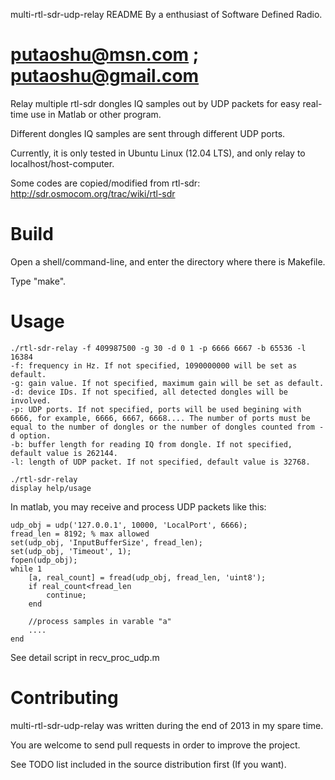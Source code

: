 multi-rtl-sdr-udp-relay README
By a enthusiast of Software Defined Radio.

putaoshu@msn.com ; putaoshu@gmail.com
=======================
Relay multiple rtl-sdr dongles IQ samples out by UDP packets for easy real-time use in Matlab or other program.

Different dongles IQ samples are sent through different UDP ports.

Currently, it is only tested in Ubuntu Linux (12.04 LTS), and only relay to localhost/host-computer.

Some codes are copied/modified from rtl-sdr: http://sdr.osmocom.org/trac/wiki/rtl-sdr

Build
=======================
Open a shell/command-line, and enter the directory where there is Makefile.

Type "make".


Usage
=======================
	./rtl-sdr-relay -f 409987500 -g 30 -d 0 1 -p 6666 6667 -b 65536 -l 16384
	-f: frequency in Hz. If not specified, 1090000000 will be set as default.
	-g: gain value. If not specified, maximum gain will be set as default.
	-d: device IDs. If not specified, all detected dongles will be involved.
	-p: UDP ports. If not specified, ports will be used begining with 6666, for example, 6666, 6667, 6668.... The number of ports must be equal to the number of dongles or the number of dongles counted from -d option.
	-b: buffer length for reading IQ from dongle. If not specified, default value is 262144.
	-l: length of UDP packet. If not specified, default value is 32768.

	./rtl-sdr-relay
	display help/usage

In matlab, you may receive and process UDP packets like this:

	udp_obj = udp('127.0.0.1', 10000, 'LocalPort', 6666);
	fread_len = 8192; % max allowed
	set(udp_obj, 'InputBufferSize', fread_len);
	set(udp_obj, 'Timeout', 1);
	fopen(udp_obj);
	while 1
	    [a, real_count] = fread(udp_obj, fread_len, 'uint8');
	    if real_count<fread_len
	        continue;
	    end
	
	    //process samples in varable "a"
	    ....
	end

See detail script in recv_proc_udp.m

Contributing
=======================
multi-rtl-sdr-udp-relay was written during the end of 2013 in my spare time. 

You are welcome to send pull requests in order to improve the project.

See TODO list included in the source distribution first (If you want).

